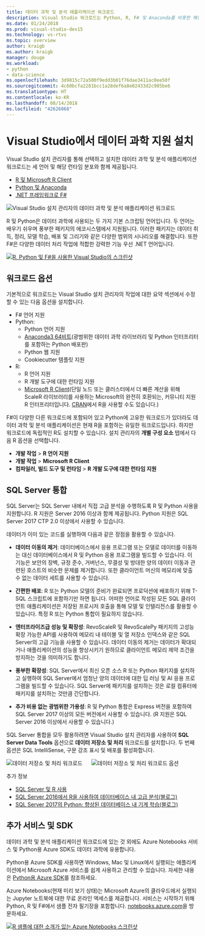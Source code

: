 ```yaml
---
title: 데이터 과학 및 분석 애플리케이션 워크로드
description: Visual Studio 워크로드는 Python, R, F# 및 Anaconda를 비롯한 해당 런타임 배포를 통합합니다.
ms.date: 01/24/2018
ms.prod: visual-studio-dev15
ms.technology: vs-rtvs
ms.topic: overview
author: kraigb
ms.author: kraigb
manager: douge
ms.workload:
- python
- data-science
ms.openlocfilehash: 3d9815c72a500f9edd3b01f76dae3411ac0ee50f
ms.sourcegitcommit: 4c60bcfa2281bcc1a28def6a8e02433d2c905be6
ms.translationtype: HT
ms.contentlocale: ko-KR
ms.lasthandoff: 08/14/2018
ms.locfileid: "42626868"
---
```

# <a name="install-data-science-support-in-visual-studio"></a>Visual Studio에서 데이터 과학 지원 설치

Visual Studio 설치 관리자를 통해 선택하고 설치한 데이터 과학 및 분석 애플리케이션 워크로드는 세 언어 및 해당 런타임 분포와 함께 제공됩니다.

- [R 및 Microsoft R Client](../rtvs/index.md)
- [Python 및 Anaconda](../python/overview-of-python-tools-for-visual-studio.md)
- [.NET 프레임워크로 F#](/dotnet/fsharp/)

![Visual Studio 설치 관리자의 데이터 과학 및 분석 애플리케이션 워크로드](media/data-science-workload.png)

R 및 Python은 데이터 과학에 사용되는 두 가지 기본 스크립팅 언어입니다. 두 언어는 배우기 쉬우며 풍부한 패키지의 에코시스템에서 지원됩니다. 이러한 패키지는 데이터 취득, 정리, 모델 학습, 배포 및 그리기와 같은 다양한 범위의 시나리오를 해결합니다. 또한 F#은 다양한 데이터 처리 작업에 적합한 강력한 기능 우선 .NET 언어입니다.

<!--Note link on the image because this one is large -->
[![R, Python 및 F#을 사용한 Visual Studio의 스크린샷](media/data-science-workload-screens.png)](media/data-science-workload-screens.png#lightbox)

## <a name="workload-options"></a>워크로드 옵션

기본적으로 워크로드는 Visual Studio 설치 관리자의 작업에 대한 요약 섹션에서 수정할 수 있는 다음 옵션을 설치합니다.

- F# 언어 지원
- Python:
  - Python 언어 지원
  - [Anaconda3 64비트](https://www.continuum.io)(광범위한 데이터 과학 라이브러리 및 Python 인터프리터를 포함하는 Python 배포판)
  - Python 웹 지원
  - Cookiecutter 템플릿 지원
- R:
  - R 언어 지원
  - R 개발 도구에 대한 런타임 지원
  - [Microsoft R Client](/machine-learning-server/r-client/what-is-microsoft-r-client)(단일 노드 또는 클러스터에서 더 빠른 계산을 위해 ScaleR 라이브러리를 사용하는 Microsoft의 완전히 호환되는, 커뮤니티 지원 R 인터프리터입니다. [CRAN](https://cran.r-project.org/)에서 R을 사용할 수도 있습니다.)

F#이 다양한 다른 워크로드에 포함되어 있고 Python에 고유한 워크로드가 있더라도 데이터 과학 및 분석 애플리케이션은 현재 R을 포함하는 유일한 워크로드입니다. 하지만 워크로드에 독립적인 R도 설치할 수 있습니다. 설치 관리자의 **개별 구성 요소** 탭에서 다음 R 옵션을 선택합니다.

- **개발 작업** > **R 언어 지원**
- **개발 작업** > **Microsoft R Client**
- **컴파일러, 빌드 도구 및 런타임** > **R 개발 도구에 대한 런타임 지원**

## <a name="sql-server-integration"></a>SQL Server 통합

SQL Server는 SQL Server 내에서 직접 고급 분석을 수행하도록 R 및 Python 사용을 지원합니다. R 지원은 Server 2016 이상과 함께 제공됩니다. Python 지원은 SQL Server 2017 CTP 2.0 이상에서 사용할 수 있습니다.

데이터가 이미 있는 코드를 실행하여 다음과 같은 장점을 활용할 수 있습니다.

- **데이터 이동의 제거**: 데이터베이스에서 응용 프로그램 또는 모델로 데이터를 이동하는 대신 데이터베이스에서 R 및 Python 응용 프로그램을 빌드할 수 있습니다. 이 기능은 보안의 장벽, 규정 준수, 거버넌스, 무결성 및 방대한 양의 데이터 이동과 관련된 호스트의 비슷한 문제를 제거합니다. 또한 클라이언트 머신의 메모리에 맞출 수 없는 데이터 세트를 사용할 수 있습니다.

- **간편한 배포**: R 또는 Python 모델의 준비가 완료되면 프로덕션에 배포하기 위해 T-SQL 스크립트에 포함하기만 하면 됩니다. 어떠한 언어로 작성된 모든 SQL 클라이언트 애플리케이션은 저장된 프로시저 호출을 통해 모델 및 인텔리전스를 활용할 수 있습니다. 특정 R 또는 Python 통합이 필요하지 않습니다.

- **엔터프라이즈급 성능 및 확장성**: RevoScaleR 및 RevoScalePy 패키지의 고성능 확장 가능한 API를 사용하여 메모리 내 테이블 및 열 저장소 인덱스와 같은 SQL Server의 고급 기능을 사용할 수 있습니다. 데이터 이동의 제거는 데이터가 확대되거나 애플리케이션의 성능을 향상시키기 원하므로 클라이언트 메모리 제약 조건을 방지하는 것을 의미하기도 합니다.

- **풍부한 확장성**: SQL Server에서 최신 오픈 소스 R 또는 Python 패키지를 설치하고 실행하여 SQL Server에서 엄청난 양의 데이터에 대한 딥 러닝 및 AI 응용 프로그램을 빌드할 수 있습니다. SQL Server에 패키지를 설치하는 것은 로컬 컴퓨터에 패키지를 설치하는 것만큼 간단합니다.

- **추가 비용 없는 광범위한 가용성**: R 및 Python 통합은 Express 버전을 포함하여 SQL Server 2017 이상의 모든 버전에서 사용할 수 있습니다. (R 지원은 SQL Server 2016 이상에서 사용할 수 있습니다.)

SQL Server 통합을 모두 활용하려면 Visual Studio 설치 관리자를 사용하여 **SQL Server Data Tools** 옵션으로 **데이터 저장소 및 처리** 워크로드를 설치합니다. 두 번째 옵션은 SQL IntelliSense, 구문 강조 표시 및 배포를 활성화합니다.

![데이터 저장소 및 처리 워크로드](media/data-storage-workload.png) &nbsp;&nbsp;&nbsp;&nbsp; ![데이터 저장소 및 처리 워크로드 옵션](media/data-storage-workload-options.png)

추가 정보

- [SQL Server 및 R 사용](integrating-sql-server-with-r.md)
- [SQL Server 2016에서 R을 사용하여 데이터베이스 내 고급 분석(블로그)](https://blogs.technet.microsoft.com/dataplatforminsider/2016/03/29/in-database-advanced-analytics-with-r-in-sql-server-2016/)
- [SQL Server 2017의 Python: 향상된 데이터베이스 내 기계 학습(블로그)](https://blogs.technet.microsoft.com/dataplatforminsider/2017/04/19/python-in-sql-server-2017-enhanced-in-database-machine-learning/)

## <a name="additional-services-and-sdks"></a>추가 서비스 및 SDK

데이터 과학 및 분석 애플리케이션 워크로드에 있는 것 외에도 Azure Notebooks 서비스 및 Python용 Azure SDK도 데이터 과학에 유용합니다.

Python용 Azure SDK를 사용하면 Windows, Mac 및 Linux에서 실행되는 애플리케이션에서 Microsoft Azure 서비스를 쉽게 사용하고 관리할 수 있습니다. 자세한 내용은 [Python용 Azure SDK](../python/azure-sdk-for-python.md)를 참조하세요.

Azure Notebooks(현재 미리 보기 상태)는 Microsoft Azure의 클라우드에서 실행되는 Jupyter 노트북에 대한 무료 온라인 액세스를 제공합니다. 서비스는 시작하기 위해 Python, R 및 F#에서 샘플 전자 필기장을 포함합니다. [notebooks.azure.com](https://notebooks.azure.com/)을 방문하세요.

<!--Note link on the image because this one is large -->
[![R 샘플에 대한 소개가 있는 Azure Notebooks 스크린샷](media/data-science-workload-notebooks.png)](media/data-science-workload-notebooks.png#lightbox)
